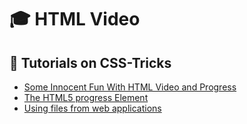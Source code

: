# :mortar_board: HTML Video

## :beginner: Tutorials on CSS-Tricks

- [Some Innocent Fun With HTML Video and Progress](https://css-tricks.com/some-innocent-fun-with-html-video-and-progress/)
- [The HTML5 progress Element](https://css-tricks.com/html5-progress-element/)
- [Using files from web applications](https://developer.mozilla.org/en-US/docs/Web/API/File/Using_files_from_web_applications)

